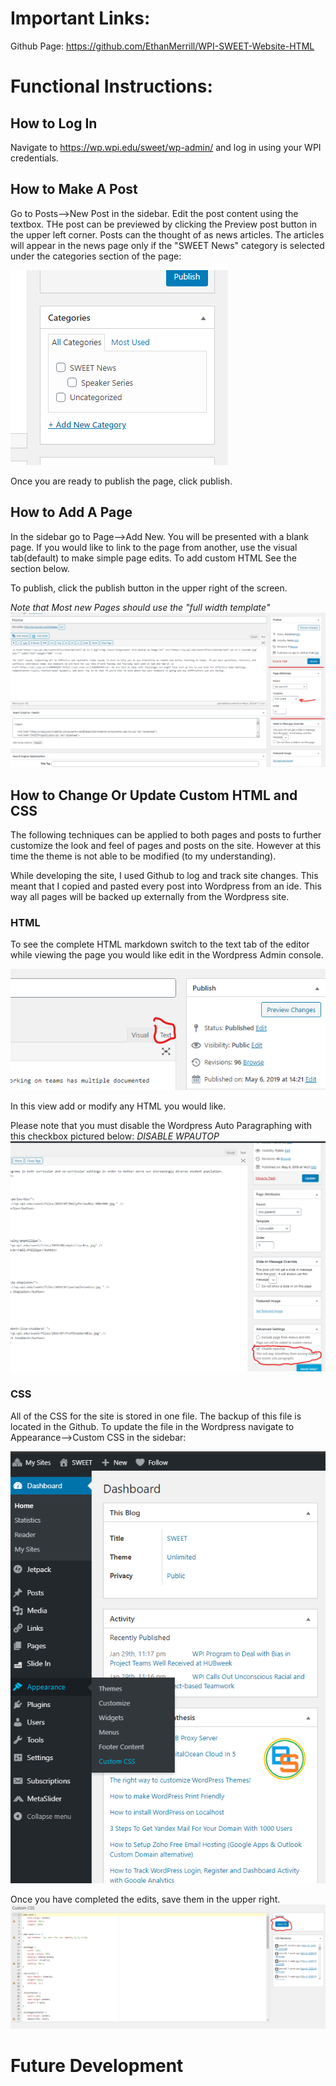 # Important Links:

Github Page: <a href="https://github.com/EthanMerrill/WPI-SWEET-Website-HTML">https://github.com/EthanMerrill/WPI-SWEET-Website-HTML</a>



# Functional Instructions:

## How to Log In

Navigate to <a href="https://wp.wpi.edu/sweet/wp-admin/">https://wp.wpi.edu/sweet/wp-admin/</a> and log in using your WPI credentials. 

## How to Make A Post

Go to Posts-->New Post in the sidebar. Edit the post content using the textbox. THe post can be previewed by clicking the Preview post button in the upper left corner. Posts can the thought of as news articles. The articles will appear in the news page only if the "SWEET News" category is selected under the categories section of the page:

![](\documentation\Post_Categories.png)

Once you are ready to publish the page, click publish.

## How to Add A Page

In the sidebar go to Page-->Add New. You will be presented with a blank page. If you would like to link to the page from another, use the visual tab(default) to make simple page edits. To add custom HTML See the section below.

To publish, click the publish button in the upper right of the screen. 

*Note that Most new Pages should use the "full width template"*
![](\documentation\Template_Selection.png)
## How to Change Or Update Custom HTML and CSS
The following techniques can be applied to both pages and posts to further customize the look and feel of pages and posts on the site. However at this time the theme is not able to be modified (to my understanding).

While developing the site, I used Github to log and track site changes. This meant that I copied and pasted every post into Wordpress from an ide. This way all pages will be backed up externally from the Wordpress site.  

### HTML
To see the complete HTML markdown switch to the text tab of the editor while viewing the page you would like edit in the Wordpress Admin console. 

![](\documentation\text_tab.png)

In this view add or modify any HTML you would like.

Please note that you must disable the Wordpress Auto Paragraphing with this checkbox pictured below:
*DISABLE WPAUTOP*
![](\documentation\Disable_wpautop.png)
### CSS
All of the CSS for the site is stored in one file. The backup of this file is located in the Github. To update the file in the Wordpress navigate to Appearance-->Custom CSS in the sidebar:

![](\documentation\CSS_Edit_location.png)

Once you have completed the edits, save them in the upper right. 
![](\documentation\CSS_Edit_location2.png)

# Future Development

